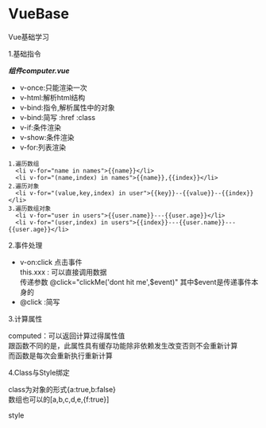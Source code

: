 
# VueBase
Vue基础学习

1.基础指令

***组件computer.vue***

- v-once:只能渲染一次
- v-html:解析html结构
- v-bind:指令,解析属性中的对象
- v-bind:简写 :href :class
- v-if:条件渲染
- v-show:条件渲染
- v-for:列表渲染

```
1.遍历数组
  <li v-for="name in names">{{name}}</li>
  <li v-for="(name,index) in names">{{name}},{{index}}</li>
2.遍历对象
  <li v-for="(value,key,index) in user">{{key}}--{{value}}--{{index}}</li>
3.遍历数组对象
  <li v-for="user in users">{{user.name}}---{{user.age}}</li>
  <li v-for="(user,index) in users">{{index}}---{{user.name}}---{{user.age}}</li>
```
2.事件处理

- v-on:click 点击事件  
    this.xxx : 可以直接调用数据  
    传递参数 @click="clickMe('dont hit me',$event)"  
    其中$event是传递事件本身的
- @click :简写

3.计算属性

computed：可以返回计算过得属性值  
跟函数不同的是，此属性具有缓存功能除非依赖发生改变否则不会重新计算  
而函数是每次会重新执行重新计算

4.Class与Style绑定

class为对象的形式{a:true,b:false}  
数组也可以的[a,b,c,d,e,{f:true}]  

style

